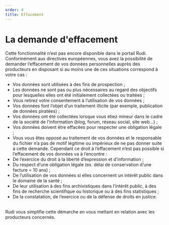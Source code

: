 ```yaml
---
order: 4
title: Effacement
---
```


# La demande d'effacement
Cette fonctionnalité n’est pas encore disponible dans le portail Rudi.
Conformément aux directives européennes, vous avez la possibilité de demander l’effacement de vos données personnelles auprès des producteurs en disposant si au moins une de ces situations correspond à votre cas :

* Vos données sont utilisées à des fins de prospection ;
* Les données ne sont pas ou plus nécessaires au regard des objectifs pour lesquelles elles ont été initialement collectées ou traitées ;
* Vous retirez votre consentement à l’utilisation de vos données ;
* Vos données font l’objet d’un traitement illicite (par exemple, publication de données piratées) ;
* Vos données ont été collectées lorsque vous étiez mineur dans le cadre de la société de l’information (blog, forum, réseau social, site web…) ;
* Vos données doivent être effacées pour respecter une obligation légale ;
* Vous vous êtes opposé au traitement de vos données et le responsable du fichier n’a pas de motif légitime ou impérieux de ne pas donner suite à cette demande.
Cependant ce droit à l’effacement n’est pas possible si l’effacement de vos données va à l’encontre :
* De l’exercice du droit à la liberté d’expression et d’information ;
* Du respect d’une obligation légale (ex. délai de conservation d’une facture = 10 ans) ;
* De l’utilisation de vos données si elles concernent un intérêt public dans le domaine de la santé ;
* De leur utilisation à des fins archivistiques dans l’intérêt public, à des fins de recherche scientifique ou historique ou à des fins statistiques ;
* De la constatation, de l’exercice ou de la défense de droits en justice.
<br>
Rudi vous simplifie cette démarche en vous mettant en relation avec les producteurs concernés. 
